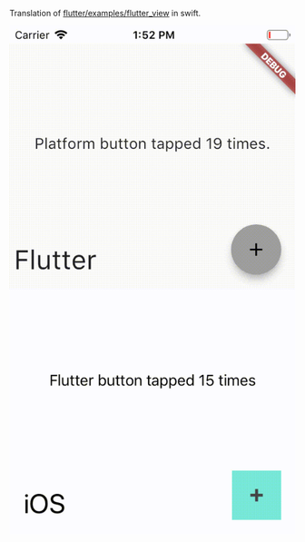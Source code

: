 Translation of [flutter/examples/flutter_view](https://github.com/flutter/flutter/tree/master/examples/flutter_view) in swift.

![demo](https://github.com/syfgkjasdkn/flutter_view_swift/blob/master/demo.gif)
